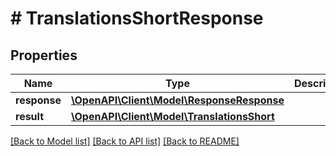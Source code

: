 # # TranslationsShortResponse

## Properties

Name | Type | Description | Notes
------------ | ------------- | ------------- | -------------
**response** | [**\OpenAPI\Client\Model\ResponseResponse**](ResponseResponse.md) |  | [optional]
**result** | [**\OpenAPI\Client\Model\TranslationsShort**](TranslationsShort.md) |  | [optional]

[[Back to Model list]](../../README.md#models) [[Back to API list]](../../README.md#endpoints) [[Back to README]](../../README.md)
